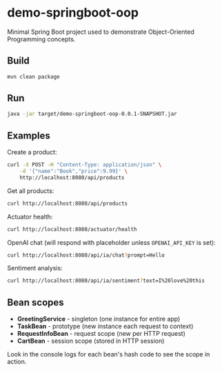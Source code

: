 # demo-springboot-oop

Minimal Spring Boot project used to demonstrate Object-Oriented Programming concepts.

## Build

```bash
mvn clean package
```

## Run

```bash
java -jar target/demo-springboot-oop-0.0.1-SNAPSHOT.jar
```

## Examples

Create a product:

```bash
curl -X POST -H "Content-Type: application/json" \
    -d '{"name":"Book","price":9.99}' \
    http://localhost:8080/api/products
```

Get all products:

```bash
curl http://localhost:8080/api/products
```

Actuator health:

```bash
curl http://localhost:8080/actuator/health
```

OpenAI chat (will respond with placeholder unless `OPENAI_API_KEY` is set):

```bash
curl http://localhost:8080/api/ia/chat?prompt=Hello
```

Sentiment analysis:

```bash
curl http://localhost:8080/api/ia/sentiment?text=I%20love%20this
```

## Bean scopes
* **GreetingService** - singleton (one instance for entire app)
* **TaskBean** - prototype (new instance each request to context)
* **RequestInfoBean** - request scope (new per HTTP request)
* **CartBean** - session scope (stored in HTTP session)

Look in the console logs for each bean's hash code to see the scope in action.
